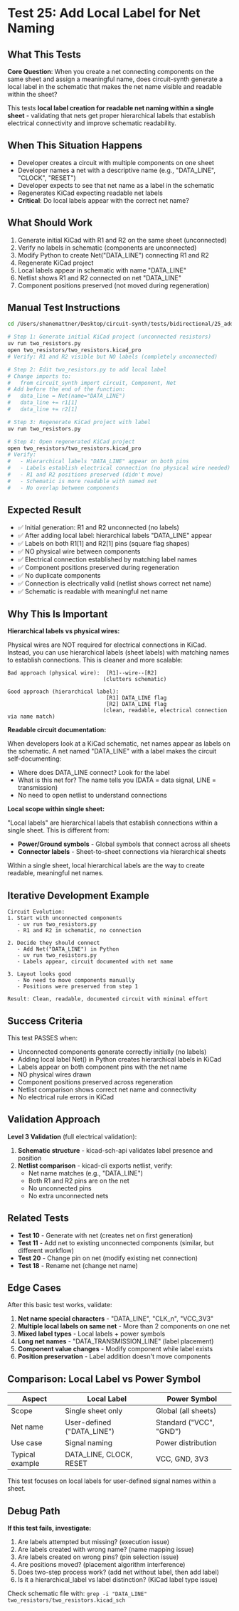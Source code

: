 # Test 25: Add Local Label for Net Naming

## What This Tests

**Core Question**: When you create a net connecting components on the same sheet and assign a meaningful name, does circuit-synth generate a local label in the schematic that makes the net name visible and readable within the sheet?

This tests **local label creation for readable net naming within a single sheet** - validating that nets get proper hierarchical labels that establish electrical connectivity and improve schematic readability.

## When This Situation Happens

- Developer creates a circuit with multiple components on one sheet
- Developer names a net with a descriptive name (e.g., "DATA_LINE", "CLOCK", "RESET")
- Developer expects to see that net name as a label in the schematic
- Regenerates KiCad expecting readable net labels
- **Critical**: Do local labels appear with the correct net name?

## What Should Work

1. Generate initial KiCad with R1 and R2 on the same sheet (unconnected)
2. Verify no labels in schematic (components are unconnected)
3. Modify Python to create Net("DATA_LINE") connecting R1 and R2
4. Regenerate KiCad project
5. Local labels appear in schematic with name "DATA_LINE"
6. Netlist shows R1 and R2 connected on net "DATA_LINE"
7. Component positions preserved (not moved during regeneration)

## Manual Test Instructions

```bash
cd /Users/shanemattner/Desktop/circuit-synth/tests/bidirectional/25_add_local_label

# Step 1: Generate initial KiCad project (unconnected resistors)
uv run two_resistors.py
open two_resistors/two_resistors.kicad_pro
# Verify: R1 and R2 visible but NO labels (completely unconnected)

# Step 2: Edit two_resistors.py to add local label
# Change imports to:
#   from circuit_synth import circuit, Component, Net
# Add before the end of the function:
#   data_line = Net(name="DATA_LINE")
#   data_line += r1[1]
#   data_line += r2[1]

# Step 3: Regenerate KiCad project with label
uv run two_resistors.py

# Step 4: Open regenerated KiCad project
open two_resistors/two_resistors.kicad_pro
# Verify:
#   - Hierarchical labels "DATA_LINE" appear on both pins
#   - Labels establish electrical connection (no physical wire needed)
#   - R1 and R2 positions preserved (didn't move)
#   - Schematic is more readable with named net
#   - No overlap between components
```

## Expected Result

- ✅ Initial generation: R1 and R2 unconnected (no labels)
- ✅ After adding local label: hierarchical labels "DATA_LINE" appear
- ✅ Labels on both R1[1] and R2[1] pins (square flag shapes)
- ✅ NO physical wire between components
- ✅ Electrical connection established by matching label names
- ✅ Component positions preserved during regeneration
- ✅ No duplicate components
- ✅ Connection is electrically valid (netlist shows correct net name)
- ✅ Schematic is readable with meaningful net name

## Why This Is Important

**Hierarchical labels vs physical wires:**

Physical wires are NOT required for electrical connections in KiCad. Instead, you can use hierarchical labels (sheet labels) with matching names to establish connections. This is cleaner and more scalable:

```
Bad approach (physical wire):  [R1]--wire--[R2]
                              (clutters schematic)

Good approach (hierarchical label):
                               [R1] DATA_LINE flag
                               [R2] DATA_LINE flag
                              (clean, readable, electrical connection via name match)
```

**Readable circuit documentation:**

When developers look at a KiCad schematic, net names appear as labels on the schematic. A net named "DATA_LINE" with a label makes the circuit self-documenting:
- Where does DATA_LINE connect? Look for the label
- What is this net for? The name tells you (DATA = data signal, LINE = transmission)
- No need to open netlist to understand connections

**Local scope within single sheet:**

"Local labels" are hierarchical labels that establish connections within a single sheet. This is different from:
- **Power/Ground symbols** - Global symbols that connect across all sheets
- **Connector labels** - Sheet-to-sheet connections via hierarchical sheets

Within a single sheet, local hierarchical labels are the way to create readable, meaningful net names.

## Iterative Development Example

```
Circuit Evolution:
1. Start with unconnected components
   - uv run two_resistors.py
   - R1 and R2 in schematic, no connection

2. Decide they should connect
   - Add Net("DATA_LINE") in Python
   - uv run two_resistors.py
   - Labels appear, circuit documented with net name

3. Layout looks good
   - No need to move components manually
   - Positions were preserved from step 1

Result: Clean, readable, documented circuit with minimal effort
```

## Success Criteria

This test PASSES when:

- Unconnected components generate correctly initially (no labels)
- Adding local label Net() in Python creates hierarchical labels in KiCad
- Labels appear on both component pins with the net name
- NO physical wires drawn
- Component positions preserved across regeneration
- Netlist comparison shows correct net name and connectivity
- No electrical rule errors in KiCad

## Validation Approach

**Level 3 Validation** (full electrical validation):

1. **Schematic structure** - kicad-sch-api validates label presence and position
2. **Netlist comparison** - kicad-cli exports netlist, verify:
   - Net name matches (e.g., "DATA_LINE")
   - Both R1 and R2 pins are on the net
   - No unconnected pins
   - No extra unconnected nets

## Related Tests

- **Test 10** - Generate with net (creates net on first generation)
- **Test 11** - Add net to existing unconnected components (similar, but different workflow)
- **Test 20** - Change pin on net (modify existing net connection)
- **Test 18** - Rename net (change net name)

## Edge Cases

After this basic test works, validate:

1. **Net name special characters** - "DATA_LINE", "CLK_n", "VCC_3V3"
2. **Multiple local labels on same net** - More than 2 components on one net
3. **Mixed label types** - Local labels + power symbols
4. **Long net names** - "DATA_TRANSMISSION_LINE" (label placement)
5. **Component value changes** - Modify component while label exists
6. **Position preservation** - Label addition doesn't move components

## Comparison: Local Label vs Power Symbol

| Aspect | Local Label | Power Symbol |
|--------|-------------|--------------|
| Scope | Single sheet only | Global (all sheets) |
| Net name | User-defined ("DATA_LINE") | Standard ("VCC", "GND") |
| Use case | Signal naming | Power distribution |
| Typical example | DATA_LINE, CLOCK, RESET | VCC, GND, 3V3 |

This test focuses on local labels for user-defined signal names within a sheet.

## Debug Path

**If this test fails, investigate:**

1. Are labels attempted but missing? (execution issue)
2. Are labels created with wrong name? (name mapping issue)
3. Are labels created on wrong pins? (pin selection issue)
4. Are positions moved? (placement algorithm interference)
5. Does two-step process work? (add net without label, then add label)
6. Is it a hierarchical_label vs label distinction? (KiCad label type issue)

Check schematic file with: `grep -i "DATA_LINE" two_resistors/two_resistors.kicad_sch`
